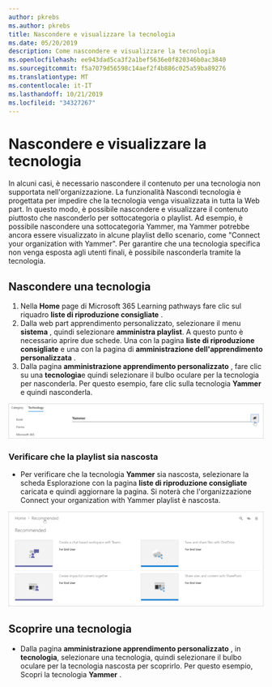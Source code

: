 ```yaml
---
author: pkrebs
ms.author: pkrebs
title: Nascondere e visualizzare la tecnologia
ms.date: 05/20/2019
description: Come nascondere e visualizzare la tecnologia
ms.openlocfilehash: ee943dad5ca3f2a1bef5636e0f820346b0ac3840
ms.sourcegitcommit: f5a7079d56598c14aef2f4b886c025a59ba89276
ms.translationtype: MT
ms.contentlocale: it-IT
ms.lasthandoff: 10/21/2019
ms.locfileid: "34327267"
---
```

# <a name="hide-and-show-technology"></a>Nascondere e visualizzare la tecnologia

In alcuni casi, è necessario nascondere il contenuto per una tecnologia non supportata nell'organizzazione. La funzionalità Nascondi tecnologia è progettata per impedire che la tecnologia venga visualizzata in tutta la Web part. In questo modo, è possibile nascondere e visualizzare il contenuto piuttosto che nasconderlo per sottocategoria o playlist. Ad esempio, è possibile nascondere una sottocategoria Yammer, ma Yammer potrebbe ancora essere visualizzato in alcune playlist dello scenario, come "Connect your organization with Yammer". Per garantire che una tecnologia specifica non venga esposta agli utenti finali, è possibile nasconderla tramite la tecnologia. 

## <a name="hide-a-technology"></a>Nascondere una tecnologia

1. Nella **Home** page di Microsoft 365 Learning pathways fare clic sul riquadro **liste di riproduzione consigliate** .
2. Dalla web part apprendimento personalizzato, selezionare il menu **sistema** , quindi selezionare **amministra playlist**. A questo punto è necessario aprire due schede. Una con la pagina **liste di riproduzione consigliate** e una con la pagina di **amministrazione dell'apprendimento personalizzata** . 
3. Dalla pagina **amministrazione apprendimento personalizzato** , fare clic su una **tecnologia**e quindi selezionare il bulbo oculare per la tecnologia per nasconderla. Per questo esempio, fare clic sulla tecnologia **Yammer** e quindi nasconderla.  

![CG-hidetech. png](media/cg-hidetech.png)

### <a name="verify-the-playlist-is-hidden"></a>Verificare che la playlist sia nascosta
- Per verificare che la tecnologia **Yammer** sia nascosta, selezionare la scheda Esplorazione con la pagina **liste di riproduzione consigliate** caricata e quindi aggiornare la pagina. Si noterà che l'organizzazione Connect your organization with Yammer playlist è nascosta. 

![CG-hidetechrefresh. png](media/cg-hidetechrefresh.png)

## <a name="unhide-a-technology"></a>Scoprire una tecnologia

- Dalla pagina **amministrazione apprendimento personalizzato** , in **tecnologia**, selezionare una tecnologia, quindi selezionare il bulbo oculare per la tecnologia nascosta per scoprirlo. Per questo esempio, Scopri la tecnologia **Yammer** . 